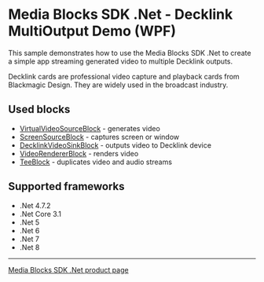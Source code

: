 # Media Blocks SDK .Net - Decklink MultiOutput Demo (WPF)

This sample demonstrates how to use the Media Blocks SDK .Net to create a simple app streaming generated video to multiple Decklink outputs.

Decklink cards are professional video capture and playback cards from Blackmagic Design. They are widely used in the broadcast industry.

## Used blocks

- [VirtualVideoSourceBlock](https://www.visioforge.com/help/docs/dotnet/mediablocks/Sources/VirtualVideoSourceBlock/) - generates video
- [ScreenSourceBlock](https://www.visioforge.com/help/docs/dotnet/mediablocks/Sources/ScreenSourceBlock/) - captures screen or window
- [DecklinkVideoSinkBlock](https://www.visioforge.com/help/docs/dotnet/mediablocks/Decklink/DecklinkVideoSinkBlock/) - outputs video to Decklink device
- [VideoRendererBlock](https://www.visioforge.com/help/docs/dotnet/mediablocks/VideoRendering/) - renders video
- [TeeBlock](https://www.visioforge.com/help/docs/dotnet/mediablocks/Special/TeeBlock/) - duplicates video and audio streams

## Supported frameworks

- .Net 4.7.2
- .Net Core 3.1
- .Net 5
- .Net 6
- .Net 7
- .Net 8

---

[Media Blocks SDK .Net product page](https://www.visioforge.com/media-blocks-sdk)
